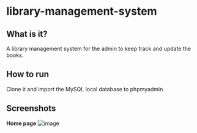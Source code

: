# library-management-system
## What is it? 
A library management system for the admin to keep track and update the books. <br />

## How to run
Clone it and import the MySQL local database to phpmyadmin

## Screenshots
**Home page**
![image](https://user-images.githubusercontent.com/31901141/45889414-014eaa00-bd86-11e8-8d2e-91fa955be4de.png)

